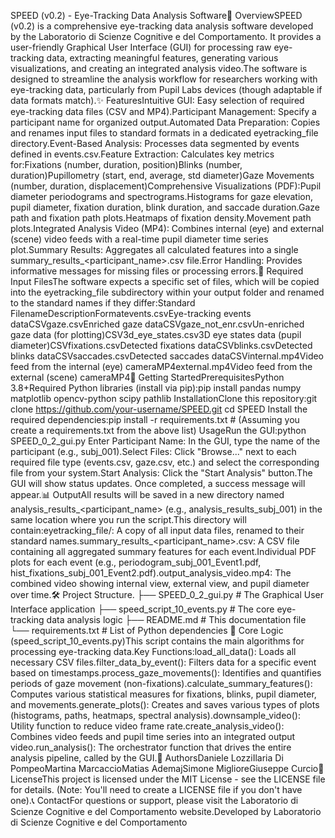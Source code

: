 SPEED (v0.2) - Eye-Tracking Data Analysis Software🎯 OverviewSPEED (v0.2) is a comprehensive eye-tracking data analysis software developed by the Laboratorio di Scienze Cognitive e del Comportamento. It provides a user-friendly Graphical User Interface (GUI) for processing raw eye-tracking data, extracting meaningful features, generating various visualizations, and creating an integrated analysis video.The software is designed to streamline the analysis workflow for researchers working with eye-tracking data, particularly from Pupil Labs devices (though adaptable if data formats match).✨ FeaturesIntuitive GUI: Easy selection of required eye-tracking data files (CSV and MP4).Participant Management: Specify a participant name for organized output.Automated Data Preparation: Copies and renames input files to standard formats in a dedicated eyetracking_file directory.Event-Based Analysis: Processes data segmented by events defined in events.csv.Feature Extraction: Calculates key metrics for:Fixations (number, duration, position)Blinks (number, duration)Pupillometry (start, end, average, std diameter)Gaze Movements (number, duration, displacement)Comprehensive Visualizations (PDF):Pupil diameter periodograms and spectrograms.Histograms for gaze elevation, pupil diameter, fixation duration, blink duration, and saccade duration.Gaze path and fixation path plots.Heatmaps of fixation density.Movement path plots.Integrated Analysis Video (MP4): Combines internal (eye) and external (scene) video feeds with a real-time pupil diameter time series plot.Summary Results: Aggregates all calculated features into a single summary_results_<participant_name>.csv file.Error Handling: Provides informative messages for missing files or processing errors.📁 Required Input FilesThe software expects a specific set of files, which will be copied into the eyetracking_file subdirectory within your output folder and renamed to the standard names if they differ:Standard FilenameDescriptionFormatevents.csvEye-tracking events dataCSVgaze.csvEnriched gaze dataCSVgaze_not_enr.csvUn-enriched gaze data (for plotting)CSV3d_eye_states.csv3D eye states data (pupil diameter)CSVfixations.csvDetected fixations dataCSVblinks.csvDetected blinks dataCSVsaccades.csvDetected saccades dataCSVinternal.mp4Video feed from the internal (eye) cameraMP4external.mp4Video feed from the external (scene) cameraMP4🚀 Getting StartedPrerequisitesPython 3.8+Required Python libraries (install via pip):pip install pandas numpy matplotlib opencv-python scipy pathlib
InstallationClone this repository:git clone https://github.com/your-username/SPEED.git
cd SPEED
Install the required dependencies:pip install -r requirements.txt # (Assuming you create a requirements.txt from the above list)
UsageRun the GUI:python SPEED_0_2_gui.py
Enter Participant Name: In the GUI, type the name of the participant (e.g., subj_001).Select Files: Click "Browse..." next to each required file type (events.csv, gaze.csv, etc.) and select the corresponding file from your system.Start Analysis: Click the "Start Analysis" button.The GUI will show status updates. Once completed, a success message will appear.📊 OutputAll results will be saved in a new directory named analysis_results_<participant_name> (e.g., analysis_results_subj_001) in the same location where you run the script.This directory will contain:eyetracking_file/: A copy of all input data files, renamed to their standard names.summary_results_<participant_name>.csv: A CSV file containing all aggregated summary features for each event.Individual PDF plots for each event (e.g., periodogram_subj_001_Event1.pdf, hist_fixations_subj_001_Event2.pdf).output_analysis_video.mp4: The combined video showing internal view, external view, and pupil diameter over time.🛠️ Project Structure.
├── SPEED_0_2_gui.py           # The Graphical User Interface application
├── speed_script_10_events.py  # The core eye-tracking data analysis logic
├── README.md                  # This documentation file
└── requirements.txt           # List of Python dependencies
🧠 Core Logic (speed_script_10_events.py)This script contains the main algorithms for processing eye-tracking data.Key Functions:load_all_data(): Loads all necessary CSV files.filter_data_by_event(): Filters data for a specific event based on timestamps.process_gaze_movements(): Identifies and quantifies periods of gaze movement (non-fixations).calculate_summary_features(): Computes various statistical measures for fixations, blinks, pupil diameter, and movements.generate_plots(): Creates and saves various types of plots (histograms, paths, heatmaps, spectral analysis).downsample_video(): Utility function to reduce video frame rate.create_analysis_video(): Combines video feeds and pupil time series into an integrated output video.run_analysis(): The orchestrator function that drives the entire analysis pipeline, called by the GUI.🤝 AuthorsDaniele LozziIlaria Di PompeoMartina MarcaccioMatias AdemajSimone MiglioreGiuseppe Curcio📄 LicenseThis project is licensed under the MIT License - see the LICENSE file for details. (Note: You'll need to create a LICENSE file if you don't have one).📞 ContactFor questions or support, please visit the Laboratorio di Scienze Cognitive e del Comportamento website.Developed by Laboratorio di Scienze Cognitive e del Comportamento